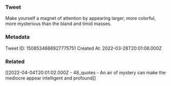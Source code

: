 ### Tweet
Make yourself a magnet of attention by appearing larger, more colorful, more mysterious than the bland and timid masses.

### Metadata
Tweet ID: 1508534666927775751
Created At: 2022-03-28T20:01:06.000Z

### Related
[[2022-04-04T20:01:02.000Z - 48_quotes - An air of mystery can make the mediocre appear intelligent and profound]]

